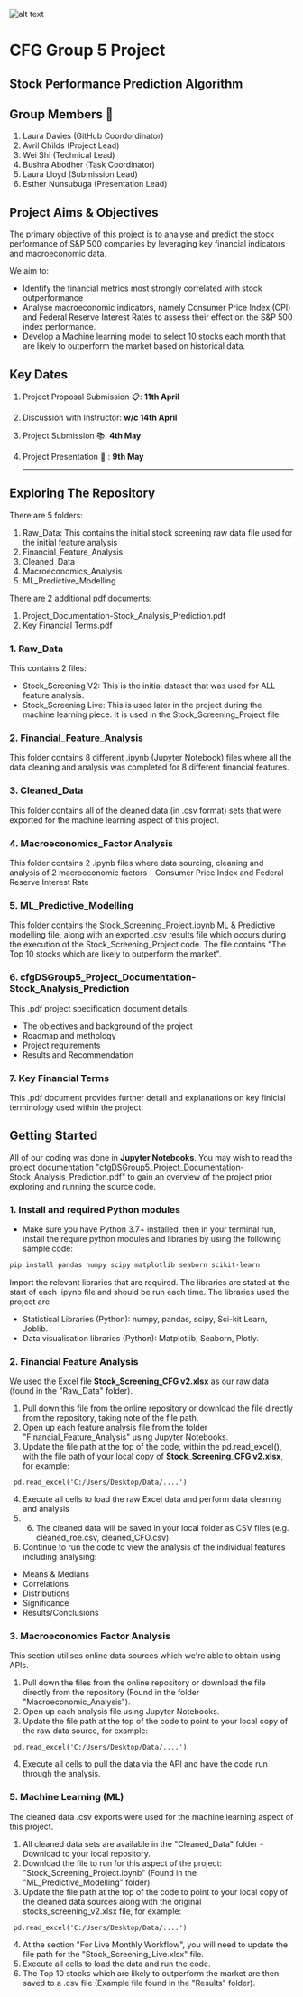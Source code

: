 ![alt text](https://codefirstgirls.com/wp-content/uploads/2022/04/CFGDegree-Logo-2.png "CFG Logo")


# CFG Group 5 Project
## Stock Performance Prediction Algorithm

## Group Members 🌟 

1. Laura Davies (GitHub Coordordinator)
2. Avril Childs (Project Lead)
3. Wei Shi (Technical Lead)
4. Bushra Abodher (Task Coordinator)
5. Laura Lloyd (Submission Lead)
6. Esther Nunsubuga (Presentation Lead)

## Project Aims & Objectives

The primary objective of this project is to analyse and predict the stock performance of S&P 500 companies by leveraging key financial indicators and macroeconomic data. 

We aim to:
- Identify the financial metrics most strongly correlated with stock outperformance
- Analyse macroeconomic indicators, namely Consumer Price Index (CPI) and Federal Reserve Interest Rates to assess their effect on the S&P 500 index performance.
- Develop a Machine learning model to select 10 stocks each month that are likely to outperform the market based on historical data.

## Key Dates

1. Project Proposal Submission 📋: **11th April**
2. Discussion with Instructor: **w/c 14th April**
3. Project Submission 📚: **4th May**
4. Project Presentation 📢 : **9th May**

   ---

## Exploring The Repository

There are 5 folders:
1. Raw_Data: This contains the initial stock screening raw data file used for the initial feature analysis
2. Financial_Feature_Analysis
3. Cleaned_Data
4. Macroeconomics_Analysis
5. ML_Predictive_Modelling

There are 2 additional pdf documents:
1. Project_Documentation-Stock_Analysis_Prediction.pdf
2. Key Financial Terms.pdf

 
### 1. Raw_Data ###
This contains 2 files:
- Stock_Screening V2: This is the initial dataset that was used for ALL feature analysis.
- Stock_Screening Live: This is used later in the project during the machine learning piece. It is used in the Stock_Screening_Project file.

### 2. Financial_Feature_Analysis ###
This folder contains 8 different .ipynb (Jupyter Notebook) files where all the data cleaning and analysis was completed for 8 different financial features.

### 3. Cleaned_Data ###
This folder contains all of the cleaned data (in .csv format) sets that were exported for the machine learning aspect of this project.

### 4. Macroeconomics_Factor Analysis ###
This folder contains 2 .ipynb files where data sourcing, cleaning and analysis of 2 macroeconomic factors - Consumer Price Index and Federal Reserve Interest Rate

### 5. ML_Predictive_Modelling ###
This folder contains the Stock_Screening_Project.ipynb ML & Predictive modelling file, along with an exported .csv  results file which occurs during the execution of the Stock_Screening_Project code. The file contains "The Top 10 stocks which are likely to outperform the market".

### 6. cfgDSGroup5_Project_Documentation-Stock_Analysis_Prediction ###
This .pdf project specification document details:
 - The objectives and background of the project
 - Roadmap and methology
 - Project requirements 
 - Results and Recommendation

### 7. Key Financial Terms
This .pdf document provides further detail and explanations on key finicial terminology used within the project. 


## Getting Started 

All of our coding was done in **Jupyter Notebooks**. You may wish to read the project documentation "cfgDSGroup5_Project_Documentation-Stock_Analysis_Prediction.pdf" to gain an overview of the project prior exploring and running the source code. 

### 1. Install and required Python modules  
* Make sure you have Python 3.7+ installed, then in your terminal run, install the require python modules and libraries by using the following sample code:  
```bash
pip install pandas numpy scipy matplotlib seaborn scikit-learn 

```
Import the relevant libraries that are required. The libraries are stated at the start of each .ipynb file and should be run each time. The libraries used the project are 
- Statistical Libraries (Python):  numpy, pandas, scipy, Sci-kit Learn, Joblib.
- Data visualisation libraries (Python): Matplotlib, Seaborn, Plotly.


### 2. Financial Feature Analysis

We used the Excel file **Stock_Screening_CFG v2.xlsx** as our raw data (found in the "Raw_Data" folder).

1. Pull down this file from the online repository or download the file directly from the repository, taking note of the file path.
2. Open up each feature analysis file from the folder "Financial_Feature_Analysis" using Jupyter Notebooks.
3. Update the file path at the top of the code, within the pd.read_excel(), with the file path of your local copy of **Stock_Screening_CFG v2.xlsx**, for example:
```
 pd.read_excel('C:/Users/Desktop/Data/....')
```
4. Execute all cells to load the raw Excel data and perform data cleaning and analysis
5. 6. The cleaned data will be saved in your local folder as CSV files (e.g. cleaned_roe.csv, cleaned_CFO.csv).
6. Continue to run the code to view the analysis of the individual features including analysing:
- Means & Medians
- Correlations
- Distributions
- Significance
- Results/Conclusions


### 3. Macroeconomics Factor Analysis

This section utilises online data sources which we're able to obtain using APIs.

1. Pull down the files from the online repository or download the file directly from the repository (Found in the folder "Macroeconomic_Analysis").
2. Open up each analysis file using Jupyter Notebooks.
3. Update the file path at the top of the code to point to your local copy of the raw data source, for example:
```
 pd.read_excel('C:/Users/Desktop/Data/....')
```
4. Execute all cells to pull the data via the API and have the code run through the analysis.

### 5. Machine Learning (ML)

The cleaned data .csv exports were used for the machine learning aspect of this project.

1. All cleaned data sets are available in the "Cleaned_Data" folder - Download to your local repository.
2. Download the file to run for this aspect of the project: "Stock_Screening_Project.ipynb" (Found in the "ML_Predictive_Modelling" folder).
3. Update the file path at the top of the code to point to your local copy of the cleaned data sources along with the original stocks_screening_v2.xlsx file, for example:
```
 pd.read_excel('C:/Users/Desktop/Data/....')
```
4. At the section "For Live Monthly Workflow", you will need to update the file path for the "Stock_Screening_Live.xlsx" file.
5. Execute all cells to load the data and run the code.
6. The Top 10 stocks which are likely to outperform the market are then saved to a .csv file (Example file found in the "Results" folder).
